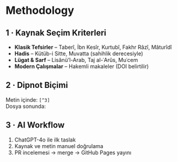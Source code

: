 # Methodology

## 1 · Kaynak Seçim Kriterleri
- **Klasik Tefsirler** – Taberî, İbn Kesîr, Kurtubî, Fakhr Râzî, Mâturîdî
- **Hadis** – Kütüb-i Sitte, Muvatta (sahihlik derecesiyle)
- **Lügat & Sarf** – Lisânü’l-Arab, Taj al-ʿArûs, Muʿcem
- **Modern Çalışmalar** – Hakemli makaleler (DOI belirtilir)

## 2 · Dipnot Biçimi
Metin içinde: `[^3]`  
Dosya sonunda:  


## 3 · AI Workflow
1. ChatGPT-4o ile ilk taslak  
2. Kaynak ve metin manuel doğrulama  
3. PR incelemesi → merge → GitHub Pages yayını
